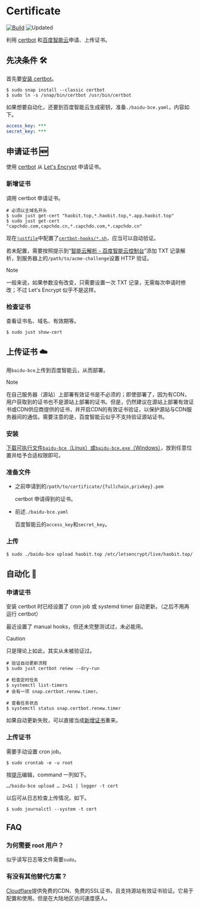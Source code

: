 # Certificate

[![Build](https://github.com/Capchdo/certificate/actions/workflows/build.yml/badge.svg)](https://github.com/Capchdo/certificate/actions/workflows/build.yml)
![Updated](https://img.shields.io/endpoint?url=https%3A%2F%2Fstatus.haobit.top%2Fupload-cert)

利用 [certbot](https://certbot.eff.org/) 和[百度智能云](https://login.bce.baidu.com/)申请、上传证书。 

## 先决条件 🛠️

首先要[安装 certbot](https://certbot.eff.org/instructions?ws=nginx&os=ubuntufocal)。

```shell
$ sudo snap install --classic certbot
$ sudo ln -s /snap/bin/certbot /usr/bin/certbot
```

如果想要自动化，还要到百度智能云生成密钥，准备`./baidu-bce.yaml`，内容如下。

```yaml
access_key: ***
secret_key: ***
```

## 申请证书 🆕

使用 [certbot](https://eff-certbot.readthedocs.io/en/stable/using.html) 从 [Let's Encrypt](https://letsencrypt.org/zh-cn/) 申请证书。

### 新增证书

调用 certbot 申请证书。

```shell
# 必须以主域名开头
$ sudo just get-cert "haobit.top,*.haobit.top,*.app.haobit.top"
$ sudo just get-cert "capchdo.com,capchdo.cn,*.capchdo.com,*.capchdo.cn"
```

现在[`justfile`](https://just.systems/man/en/)中配置了[`certbot-hooks/*.sh`](./certbot-hooks/)，应当可以自动验证。

若未配置，需要按照提示到“[智能云解析 - 百度智能云控制台](https://console.bce.baidu.com/dns/#/dns/domain/list?zoneName=haobit.top)”添加 TXT 记录解析，到服务器上的`/path/to/acme-challenge`设置 HTTP 验证。

> [!NOTE]
>
> 一般来说，如果参数没有改变，只需要设置一次 TXT 记录，无需每次申请时修改；不过 Let's Encrypt 似乎不是这样。

### 检查证书

查看证书名、域名、有效期等。

```shell
$ sudo just show-cert
```

## 上传证书 ☁️

用`baidu-bce`上传到百度智能云，从而部署。

> [!NOTE]
>
> 在自己服务器（源站）上部署有效证书是不必须的；即使部署了，因为有CDN，用户获取到的证书也不是源站上部署的证书。但是，仍然建议在源站上部署有效证书或CDN供应商提供的证书，并开启CDN的有效证书验证，以保护源站与CDN服务器间的通信。需要注意的是，百度智能云似乎不支持验证源站证书。

### 安装

[下载可执行文件`baidu-bce`（Linux）或`baidu-bce.exe`（Windows）][latest-release]，放到任意位置并给予合适权限即可。

### 准备文件

- 之前申请到的`/path/to/certificate/{fullchain,privkey}.pem`

  certbot 申请得到的证书。

- 前述`./baidu-bce.yaml`

  百度智能云的`access_key`和`secret_key`。

### 上传

```shell
$ sudo ./baidu-bce upload haobit.top /etc/letsencrypt/live/haobit.top/
```

## 自动化 🚀

### 申请证书

安装 certbot 时已经设置了 cron job 或 systemd timer 自动更新。（之后不用再运行 certbot）

最近设置了 manual hooks，但还未完整测试过，未必能用。

> [!CAUTION]
> 
> 只是理论上如此，其实从未被验证过。

```shell
# 验证自动更新流程
$ sudo just certbot renew --dry-run

# 检查定时任务
$ systemctl list-timers
# 会有一项 snap.certbot.renew.timer。

# 查看任务状态
$ systemctl status snap.certbot.renew.timer
```

如果自动更新失败，可以直接当成[新增证书](#新增证书)重来。

### 上传证书

需要手动设置 cron job。

```shell
$ sudo crontab -e -u root
```

按[提示](https://crontab.guru/)编辑，command 一列如下。

```shell
…/baidu-bce upload … 2>&1 | logger -t cert
```

以后可从日志检查上传情况，如下。

```shell
$ sudo journalctl --system -t cert
```

## FAQ

### 为何需要 root 用户？

似乎读写日志等文件需要`sudo`。

[latest-release]: https://github.com/Capchdo/certificate/releases/latest

### 有没有其他替代方案？

[Cloudflare](https://cloudflare.com/)提供免费的CDN、免费的SSL证书，且支持源站有效证书验证。它易于配置和使用。但是在大陆地区访问速度感人。
